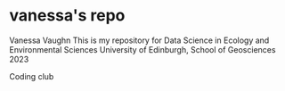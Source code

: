 # vanessa's repo
Vanessa Vaughn
This is my repository for Data Science in Ecology and Environmental Sciences
University of Edinburgh, School of Geosciences
2023

Coding club 

